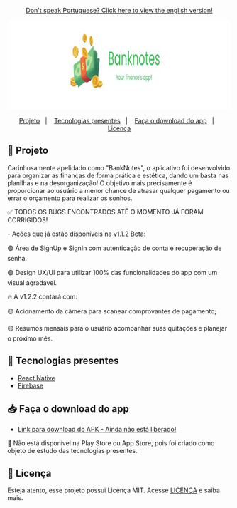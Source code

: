 <p align="center">
<a href="https://github.com/laysaalves/banknotes-app/blob/main/README.md">Don't speak Portuguese? Click here to view the english version!</a>
</p>

<div align="center">
   <img src=".github/project-logo.jpg" width="925" height="200">
</div> 

<p align="center">  
  <a href="#-projeto">Projeto</a>&nbsp;&nbsp;&nbsp;|&nbsp;&nbsp;&nbsp;
  <a href="#-tecnologias-presentes">Tecnologias presentes</a>&nbsp;&nbsp;&nbsp;|&nbsp;&nbsp;&nbsp;
  <a href="#-faça-o-download-do-app">Faça o download do app</a>&nbsp;&nbsp;&nbsp;|&nbsp;&nbsp;&nbsp;
  <a href="#-licença">Licença</a>
</p>

## 🎯 Projeto

<p>Carinhosamente apelidado como "BankNotes", o aplicativo foi desenvolvido para organizar as finanças de forma prática e estética, dando um basta nas planilhas e na desorganização! O objetivo mais precisamente é proporcionar ao usuário a menor chance de atrasar qualquer pagamento ou errar o orçamento para realizar os sonhos.</p>
<p>✅ TODOS OS BUGS ENCONTRADOS ATÉ O MOMENTO JÁ FORAM CORRIGIDOS!</p>
<p>- Ações que já estão disponíveis na v1.1.2 Beta:<p>
<p align="left">🟢 Área de SignUp e SignIn com autenticação de conta e recuperação de senha.</p>
<p align="left">🟢 Design UX/UI para utilizar 100% das funcionalidades do app com um visual agradável.</p>
<p>🔥 A v1.2.2 contará com:<p>
<p align="left">🟡 Acionamento da câmera para scanear comprovantes de pagamento;</p>
<p align="left">🟡 Resumos mensais para o usuário acompanhar suas quitações e planejar o próximo mês.</p>

## 🚀 Tecnologias presentes

- [React Native](https://reactnative.dev/)
- [Firebase](https://firebase.google.com/)

## 📥 Faça o download do app
- [Link para download do APK - Ainda não está liberado!](https://www.linkedin.com/in/laysaalves/)
<p>🚨 Não está disponível na Play Store ou App Store, pois foi criado como objeto de estudo das tecnologias presentes.</p>

## 🔐 Licença

Esteja atento, esse projeto possui Licença MIT. Acesse [LICENÇA](LICENSE) e saiba mais.

